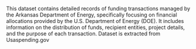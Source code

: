 This dataset contains detailed records of funding transactions managed by the Arkansas Department of Energy, 
specifically focusing on financial allocations provided by the U.S. Department of Energy (DOE). It includes information on 
the distribution of funds, recipient entities, project details, and the purpose of each transaction.
Dataset is extracted from Usaspending.gov
